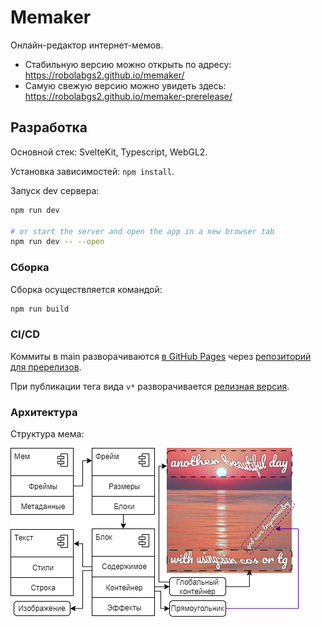# Memaker

Онлайн-редактор интернет-мемов.

- Стабильную версию можно открыть по адресу: https://robolabgs2.github.io/memaker/
- Самую свежую версию можно увидеть здесь: https://robolabgs2.github.io/memaker-prerelease/

## Разработка

Основной стек: SvelteKit, Typescript, WebGL2.

Установка зависимостей: `npm install`.

Запуск dev сервера:

```bash
npm run dev

# or start the server and open the app in a new browser tab
npm run dev -- --open
```

### Сборка

Сборка осуществляется командой:

```bash
npm run build
```

### CI/CD

Коммиты в main разворачиваются [в GitHub Pages](https://robolabgs2.github.io/memaker-prerelease/) через [репозиторий для пререлизов](https://github.com/RobolabGs2/memaker-prerelease).

При публикации тега вида `v*` разворачивается [релизная версия](https://robolabgs2.github.io/memaker/).

### Архитектура

Структура мема:

![Структура мема](docs/Memaker.drawio.png)
